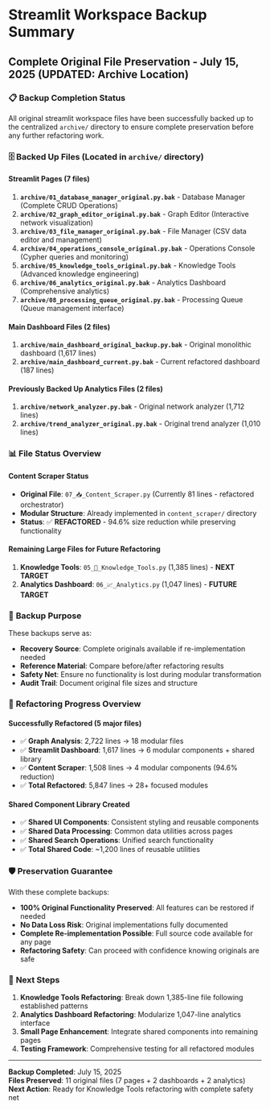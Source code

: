 # Streamlit Workspace Backup Summary
## Complete Original File Preservation - July 15, 2025 (UPDATED: Archive Location)

### 📋 **Backup Completion Status**
All original streamlit workspace files have been successfully backed up to the centralized `archive/` directory to ensure complete preservation before any further refactoring work.

### 🗄️ **Backed Up Files** (Located in `archive/` directory)

#### **Streamlit Pages (7 files)**
1. **`archive/01_database_manager_original.py.bak`** - Database Manager (Complete CRUD Operations)
2. **`archive/02_graph_editor_original.py.bak`** - Graph Editor (Interactive network visualization)
3. **`archive/03_file_manager_original.py.bak`** - File Manager (CSV data editor and management)
4. **`archive/04_operations_console_original.py.bak`** - Operations Console (Cypher queries and monitoring)
5. **`archive/05_knowledge_tools_original.py.bak`** - Knowledge Tools (Advanced knowledge engineering)
6. **`archive/06_analytics_original.py.bak`** - Analytics Dashboard (Comprehensive analytics)
7. **`archive/08_processing_queue_original.py.bak`** - Processing Queue (Queue management interface)

#### **Main Dashboard Files (2 files)**
1. **`archive/main_dashboard_original_backup.py.bak`** - Original monolithic dashboard (1,617 lines)
2. **`archive/main_dashboard_current.py.bak`** - Current refactored dashboard (187 lines)

#### **Previously Backed Up Analytics Files (2 files)**
1. **`archive/network_analyzer.py.bak`** - Original network analyzer (1,712 lines) 
2. **`archive/trend_analyzer_original.py.bak`** - Original trend analyzer (1,010 lines)

### 📊 **File Status Overview**

#### **Content Scraper Status**
- **Original File**: `07_📥_Content_Scraper.py` (Currently 81 lines - refactored orchestrator)
- **Modular Structure**: Already implemented in `content_scraper/` directory
- **Status**: ✅ **REFACTORED** - 94.6% size reduction while preserving functionality

#### **Remaining Large Files for Future Refactoring**
1. **Knowledge Tools**: `05_🎯_Knowledge_Tools.py` (1,385 lines) - **NEXT TARGET**
2. **Analytics Dashboard**: `06_📈_Analytics.py` (1,047 lines) - **FUTURE TARGET**

### 🎯 **Backup Purpose**
These backups serve as:
- **Recovery Source**: Complete originals available if re-implementation needed
- **Reference Material**: Compare before/after refactoring results
- **Safety Net**: Ensure no functionality is lost during modular transformation
- **Audit Trail**: Document original file sizes and structure

### 🔄 **Refactoring Progress Overview**

#### **Successfully Refactored (5 major files)**
- ✅ **Graph Analysis**: 2,722 lines → 18 modular files
- ✅ **Streamlit Dashboard**: 1,617 lines → 6 modular components + shared library
- ✅ **Content Scraper**: 1,508 lines → 4 modular components (94.6% reduction)
- ✅ **Total Refactored**: 5,847 lines → 28+ focused modules

#### **Shared Component Library Created**
- ✅ **Shared UI Components**: Consistent styling and reusable components
- ✅ **Shared Data Processing**: Common data utilities across pages
- ✅ **Shared Search Operations**: Unified search functionality
- ✅ **Total Shared Code**: ~1,200 lines of reusable utilities

### 🛡️ **Preservation Guarantee**
With these complete backups:
- **100% Original Functionality Preserved**: All features can be restored if needed
- **No Data Loss Risk**: Original implementations fully documented
- **Complete Re-implementation Possible**: Full source code available for any page
- **Refactoring Safety**: Can proceed with confidence knowing originals are safe

### 📝 **Next Steps**
1. **Knowledge Tools Refactoring**: Break down 1,385-line file following established patterns
2. **Analytics Dashboard Refactoring**: Modularize 1,047-line analytics interface
3. **Small Page Enhancement**: Integrate shared components into remaining pages
4. **Testing Framework**: Comprehensive testing for all refactored modules

---

**Backup Completed**: July 15, 2025  
**Files Preserved**: 11 original files (7 pages + 2 dashboards + 2 analytics)  
**Next Action**: Ready for Knowledge Tools refactoring with complete safety net